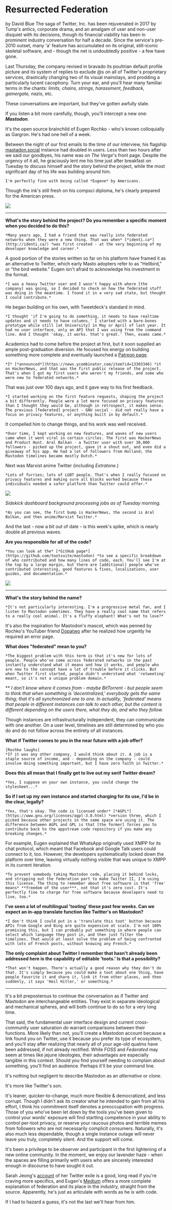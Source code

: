 # Resurrected Federation
by David Blue
The saga of Twitter, Inc. has been rejuvenated in 2017 by Tump's antics, corporate drama, and an amalgam of user and non-user disquiet with its decisions, though its financial viability has been in prominent industry conversation for half a decade. Since the service's pre-2010 outset, many 'a' feature has accumulated on its original, still-iconic skeletal software, and - though the net is undoubtedly positive - a few have gone.

Last Thursday, the company revised in bravado its poultrian default profile picture and its system of replies to exclude @s on all of Twitter's proprietary services, drastically changing two of its visual mainstays, and prodding a particularly lucent cacophony. Turn your ear, and you'll hear many familiar terms in the chants: *limits, chains, strings, harassment, feedback, gamergate, nazis*, etc.

These conversations are important, but they've gotten awfully stale.

If you listen a bit more carefully, though, you'll intercept a new one: ***Mastodon***.

It's the open source brainchild of Eugen Rochko - who's known colloquially as Gargron. He's had one hell of a week.

Between the night of our first emails to the time of our interview, his flagship [mastadon.social](http://mastodon.social/) instance had doubled in users. Less than two hours after we said our goodbyes, his name was on *The Verge*'s front page. Despite the urgency of it all, he graciously lent me his time just after breakfast on Tuesday to discuss himself and the story behind the project, while the most significant day of his life was building around him.


    I'm perfectly fine with being called *Eugene* by Americans.

Though the ink's still fresh on his compsci diploma, he's clearly prepared for the American press.

![](https://d2mxuefqeaa7sj.cloudfront.net/s_61CADD581904505FECD10C654A73FAC4854439AB885537B26254ED4FB69A1A40_1491491927437_mastodonuserinfoapril5.png)

----------

**What's the story behind the project? Do you remember a specific moment when you decided to do this?**


    *Many years ago, I had a friend that was really into federated networks when they were a new thing. That was when* [*identi.ca*](http://identi.ca/) *was first created - at the very beginning of my developer knowledge and career.*

A good portion of the stories written so far on his platform have framed it as an alternative to Twitter, which early Masto adopters refer to as "Hellbird," or "the bird website." Eugen isn't afraid to acknowledge his investment in the format.


    *I was a heavy Twitter user and I wasn't happy with where [the company] was going, so I decided to check on how the federated stuff was doing in the meantime. I found it in a very sad state, but thought I could contribute.* 

He began building on his own, with Tweetdeck's standard in mind.


    *I thought 'if I'm going to do something, it needs to have realtime updates and it needs to have columns.' I started with a bare-bones prototype while still [at University] in May or April of last year. It had no user interface, only an API that I was using from the command line. And I thought 'okay, it works. that's great.' Then, exams came.*

Academics had to come before the project at first, but it soon supplied an ample post-graduation diversion. He focused his energy on building something more complete and eventually launched a [Patreon page](https://www.patreon.com/user?u=619786).


    *I* [*announced*](https://news.ycombinator.com/item?id=13303346) *it on HackerNews, and that was the first public release of the project. That's when I got my first users who weren't my friends, and some who were new to federated networks.*

That was just over 100 days ago, and it gave way to his first feedback.


    *I started working on the first feature requests, shaping the project a bit differently. People were a lot more focused on privacy features than I thought they would be, although in retrospect, it makes sense. The previous [federated] project - GNU social - did not really have a focus on privacy features, or anything built in by default.*

It compelled him to change things, and his work was well received.


    *Over time, I kept working on new features, and waves of new users came when it went viral in certain circles. The first was HackerNews and Product Hunt. Aral Balkan - a Twitter user with over 30,000 followers - picked up the project, gave it a shout out, and even did a giveaway of his app. He had a lot of followers from Holland; the Mastodon timelines became mostly Dutch.*

Next was Marxist anime Twitter (including *Extratone*.)


    *Lots of furries; lots of LGBT people. That's when I really focused on privacy features and making sure all blocks worked because these individuals needed a safer platform than Twitter could offer.*


![](https://d2mxuefqeaa7sj.cloudfront.net/s_61CADD581904505FECD10C654A73FAC4854439AB885537B26254ED4FB69A1A40_1491491960365_sidekickuseractivity.png)


*Sidekick dashboard background processing jobs as of Tuesday morning.*


    *As you can see, the first bump is HackerNews, the second is Aral Balkan, and then anime/Marxist Twitter.*

And the last - now a bit out of date - is this week's spike, which is nearly double all previous waves.

**Are you responsible for** ***all*** **of the code?**


    *You can look at the* [*GitHub page*](https://github.com/tootsuite/mastodon) *to see a specific breakdown of who contributed and how many lines of code, each. You'll see I'm at the top by a large margin, but there are [additional] people who've contributed interesting, good features & fixes, localizations, user guides, and documentation.*
![](https://d2mxuefqeaa7sj.cloudfront.net/s_61CADD581904505FECD10C654A73FAC4854439AB885537B26254ED4FB69A1A40_1491491977187_oops.png)

----------

**What's the story behind the name?**


    *It's not particularly interesting. I'm a progressive metal fan, and I listen to Mastodon sometimes. They have a really cool name that refers to a really cool animal. It's a fluffy elephant! What's not to love?*

It's also the inspiration for Mastodon's mascot, which was penned by Rochko's YouTuber friend [Dopatwo](https://www.youtube.com/user/dopatwo) after he realized how urgently he required an error page.

**What does "federated" mean to you?**


    *The biggest problem with this term is that it's new for lots of people. People who've come across federated networks in the past instantly understand what it means and how it works, and people who are new to the concept have a lot of trouble before it clicks. But when Twitter first started, people didn't understand what 'retweeting' meant, so it's not a unique problem domain.*

**
    *I don't know where it comes from - maybe BitTorrent - but people seem to think that when something is 'decentralized,' everybody gets the same thing; that it's all synchronized one to one. In actuality, 'federated' means that people in different instances can talk to each other, but the content is different depending on the users there, what they do, and who they follow.*

Though instances are infrastructurally independent, they can communicate with one another. On a user level, timelines are still determined by who you do and do not follow across the entirety of all instances. 

**What if Twitter comes to you in the near future with a job offer?**


    [Rochko laughs]
    *If it was any other company, I would think about it. A job is a staple source of income, and - depending on the company - could involve doing something important, but I have zero faith in Twitter.*

**Does this all mean that I finally get to live out my serif Twitter dream?**


    *Yes, I suppose on your own instance, you could change the stylesheet...*

**So if I set up my own instance and started charging for its use, I'd be in the clear, legally?**


    *Yes, that's okay. The code is licensed under* [*AGPL*](https://www.gnu.org/licenses/agpl-3.0.html) *version three, which I picked because other projects in the same space are using it. The difference between AGPL and GPL is that [the former] forces you to contribute back to the appstream code repository if you make any breaking changes.*

For example, Eugen explained that WhatsApp originally used XMPP for its chat protocol, which meant that Facebook and Google Talk users could connect to it, too. However, the developers systematically locked down the platform over time, leaving virtually nothing visible that was unique to XMPP in its current iteration.


    *To prevent somebody taking Mastodon code, placing it behind locks, and stripping out the federation part to make Twitter II, I'm using this license. The thing to remember about free software is that 'free' means* **freedom of the user***, not that it's zero cost. It's perfectly fine to charge for free software because developers need to live, too.*

**I've seen a lot of multilingual 'tooting' these past few weeks. Can we expect an in-app translate function like Twitter's on Mastodon?**


    *I don't think I could put in a 'translate this toot' button because APIs from Google and Bing are quite expensive at scale. I'm not 100% promising this, but I can probably put something in where people can select which language they post in, and then just filter the timelines. That would at least solve the problem of being confronted with lots of French posts, without knowing any French.*

**The only complaint about Twitter I remember that hasn't already been addressed here is the capability of editable 'toots.' Is that a possibility?**


    *That won't happen. There's actually a good reason why they don't do that. It's simply because you could make a toot about one thing, have people favorite it and share it, link it from other places, and then suddenly, it says 'Heil Hitler,' or something.*
----------

It's a bit preposterous to continue the conversation as if Twitter and Mastodon are interchangeable entities. They exist in separate ideological and mechanical spheres, and will both continue to do so for a very long time.

That said, the fundamental user interface design and current cross-community user saturation *do* warrant comparisons between their functions. More likely than not, you'll create a Mastodon account because a link found you on Twitter, use it because you prefer its type of ecosystem, and you'll stay after realizing that nearly all of your age-old qualms have been addressed, if not already rectified. While *FOSS* and *Federated* may seem at times like jejune ideologies, their advantages are especially tangible in this context. Should you find yourself needing to complain about something, you'll find an audience. Perhaps it'll be your command line.

It's nothing but negligent to describe Mastodon as an *alternative* or *clone*. 

It's more like Twitter's son.

It's leaner, quicker-to-change, much more flexible & democratized, and less corrupt. Though I didn't ask its creator what he intended to gain from all his effort, I think his commitment itself denotes a preoccupation with progress. Those of you who've been let down by the tools you've been given to control your words' exposure will find startling competence in your ability to control per-toot privacy, or reserve your raucous photos and terrible memes from followers who are not necessarily complicit consumers. Naturally, it's also much less dependable, though a single instance outage will never leave you truly, completely silent. And the support will come.
 
It's been a privilege to be observer and participant in the first lightening of a new online community. In the moment, we enjoy our lavender haze - when the spaces are filling primarily with users who are sincerely interested enough in discourse to have sought it out.

Sarah Jeong's [account](https://motherboard.vice.com/en_us/article/mastodon-is-like-twitter-without-nazis-so-why-are-we-not-using-it) of her Twitter exile is a good, long read if you're craving more specifics, and Eugen's [Medium](https://medium.com/@Gargron) offers a more complete explanation of federation and its place in the industry, straight from the source. Apparently, he's just as articulate with words as he is with code.

If I had to hazard a guess, it's not the last we'll hear from him.

